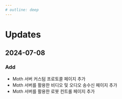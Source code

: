 ```yaml
---
# outline: deep
---
```


# Updates

## 2024-07-08

### Add

- Moth 서버 커스텀 프로토콜 페이지 추가
- Moth 서버를 활용한 비디오 및 오디오 송수신 페이지 추가
- Moth 서버를 활용한 로봇 컨트롤 페이지 추가
